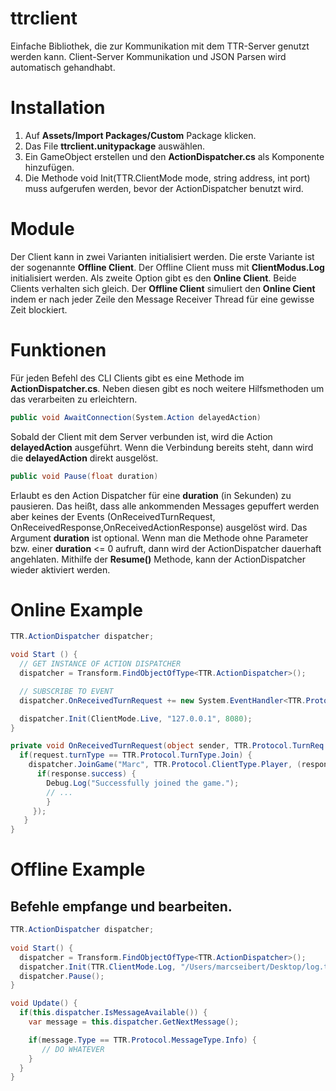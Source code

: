 # ttrclient
Einfache Bibliothek, die zur Kommunikation mit dem TTR-Server genutzt werden kann. Client-Server Kommunikation und JSON Parsen 
wird automatisch gehandhabt.

# Installation

1. Auf **Assets/Import Packages/Custom** Package klicken.
2. Das File **ttrclient.unitypackage** auswählen.
3. Ein GameObject erstellen und den **ActionDispatcher.cs** als Komponente hinzufügen.
4. Die Methode void Init(TTR.ClientMode mode, string address, int port) muss aufgerufen werden, bevor der ActionDispatcher benutzt wird.

# Module
Der Client kann in zwei Varianten initialisiert werden. Die erste Variante ist der sogenannte **Offline Client**. Der Offline Client muss mit **ClientModus.Log** initialisiert werden. Als zweite Option gibt es den **Online Client**. Beide Clients verhalten sich gleich. Der **Offline Client** simuliert den **Online Cient** indem er nach jeder Zeile den Message Receiver Thread für eine gewisse Zeit blockiert.

# Funktionen
Für jeden Befehl des CLI Clients gibt es eine Methode im **ActionDispatcher.cs**. Neben diesen gibt es noch weitere Hilfsmethoden um das verarbeiten zu erleichtern.

```csharp
public void AwaitConnection(System.Action delayedAction)
```
Sobald der Client mit dem Server verbunden ist, wird die Action **delayedAction** ausgeführt. Wenn die Verbindung bereits steht, dann wird die **delayedAction** direkt ausgelöst.

```csharp
public void Pause(float duration)
```
Erlaubt es den Action Dispatcher für eine **duration** (in Sekunden) zu pausieren. Das heißt, dass alle ankommenden Messages gepuffert werden aber keines der Events (OnReceivedTurnRequest, OnReceivedResponse,OnReceivedActionResponse) ausgelöst wird.
Das Argument **duration** ist optional. Wenn man die Methode ohne Parameter bzw. einer **duration** <= 0 aufruft, dann wird der ActionDispatcher dauerhaft angehlaten. Mithilfe der **Resume()** Methode, kann der ActionDispatcher wieder aktiviert werden.

# Online Example
```csharp
TTR.ActionDispatcher dispatcher;

void Start () {
  // GET INSTANCE OF ACTION DISPATCHER
  dispatcher = Transform.FindObjectOfType<TTR.ActionDispatcher>();	

  // SUBSCRIBE TO EVENT
  dispatcher.OnReceivedTurnRequest += new System.EventHandler<TTR.Protocol.TurnReq>(OnReceivedTurnRequest);

  dispatcher.Init(ClientMode.Live, "127.0.0.1", 8080);
}

private void OnReceivedTurnRequest(object sender, TTR.Protocol.TurnReq request) {
  if(request.turnType == TTR.Protocol.TurnType.Join) {
    dispatcher.JoinGame("Marc", TTR.Protocol.ClientType.Player, (response) => {
      if(response.success) {
        Debug.Log("Successfully joined the game.");
        // ...
        }
     });
   }
}
```

# Offline Example
## Befehle empfange und bearbeiten.
```csharp
TTR.ActionDispatcher dispatcher;
  
void Start() {
  dispatcher = Transform.FindObjectOfType<TTR.ActionDispatcher>();
  dispatcher.Init(TTR.ClientMode.Log, "/Users/marcseibert/Desktop/log.txt");
  dispatcher.Pause();
}

void Update() {
  if(this.dispatcher.IsMessageAvailable()) {
    var message = this.dispatcher.GetNextMessage();

    if(message.Type == TTR.Protocol.MessageType.Info) {
       // DO WHATEVER
    }
  }
}
```
